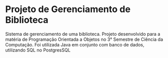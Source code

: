 # Projeto de Gerenciamento de Biblioteca
Sistema de gerenciamento de uma biblioteca.
Projeto desenvolvido para a matéria de Programação Orientada a Objetos no 3° Semestre de Ciência da Computação.
Foi utilizada Java em conjunto com banco de dados, utilizando SQL no PostgresSQL
